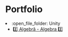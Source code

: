 # Portfolio
<li>:open_file_folder: Unity
<ul>
	<li>
		<a href="https://github.com/Alexandru-F1/UBB-Alg-2019"> 
		2️⃣ Algebră - Algebra 2️⃣
		</a>
	</li>
</ul>
</li>
